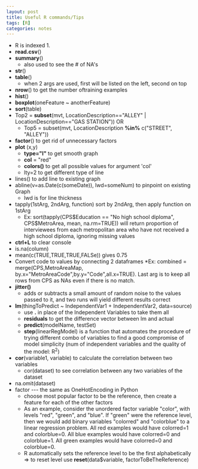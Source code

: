 ```yaml
---
layout: post
title: Useful R commands/Tips
tags: [R]
categories: notes
---
```

* R is indexed 1.
* **read.csv**()
* **summary**()
    * also used to see the # of NA's
* **str**()
* **table**() 
    * when 2 args are used, first will be listed on the left, second on top
* **nrow**() to get the number oftraining examples
* **hist**()
* **boxplot**(oneFeature ~ anotherFeature)
* **sort**(table)
* Top2 = **subset**(mvt, LocationDescription=="ALLEY" \| LocationDescription=="GAS STATION")) OR
    * Top5 = subset(mvt, LocationDescription **%in%** c("STREET", "ALLEY"))
* **factor**() to get rid of unnecessary factors
* **plot** (x,y) 
    * **type="l"** to get smooth graph
    * **col** = "red"
    * **colors()** to get all possible values for argument 'col'
    * lty=2 to get different type of line
* lines() to add line to existing graph
* abline(v=as.Date(c(someDate)), lwd=someNum) to pinpoint on existing Graph
    * lwd is for line thickness
* tapply(1stArg, 2ndArg, function) sort by 2ndArg, then apply function on 1stArg
    * Ex:
    sort(tapply(CPS$Education == "No high school diploma", CPS$MetroArea, mean, na.rm=TRUE)) will return proportion of interviewees from each metropolitan area who have not received a high school diploma, ignoring missing values
* **ctrl+L** to clear console
* is.na(column)
* mean(c(TRUE,TRUE,TRUE,FALSe)) gives 0.75
* Convert code to values by connecting 2 dataframes
    *Ex: combined = merge(CPS,MetroAreaMap, by.x="MetroAreaCode",by.y="Code",all.x=TRUE). Last arg is to keep all rows from CPS as NAs even if there is no match.
* **jitter()** 
    * adds or subtracts a small amount of random noise to the values passed to it, and two runs will yield different results correct
* **lm**(thingToPredict ~ IndependentVar1 + IndependentVar2, data=source)
    * use **.** in place of the Independent Variables to take them all
    * **residuals** to get the difference vector between lm and actual
    * **predict**(modelName, testSet)
    * **step**(linearRegModel) is a function that automates the procedure of trying different combo of variables to find a good compromise of model simplicity (num of independent variables and the quality of the model: R<sup>2</sup>)
* **cor**(variable1, variable) to calculate the correlation between two variables
    * cor(dataset) to see correlation between any two variables of the dataset
* na.omit(dataset)
* factor --- the same as OneHotEncoding in Python
    * choose most popular factor to be the reference, then create a feature for each of the other factors
    * As an example, consider the unordered factor variable "color", with levels "red", "green", and "blue". If "green" were the reference level, then we would add binary variables "colorred" and "colorblue" to a linear regression problem. All red examples would have colorred=1 and colorblue=0. All blue examples would have colorred=0 and colorblue=1. All green examples would have colorred=0 and colorblue=0.
    * R automatically sets the reference level to be the first alphabetically => to reset level use **reset**(data$variable, factorToBeTheReference)

